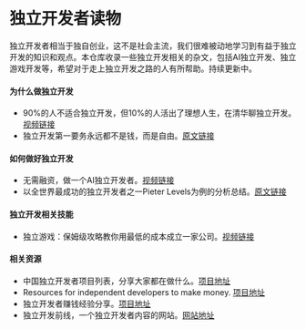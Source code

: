 # 独立开发者读物

独立开发者相当于独自创业，这不是社会主流，我们很难被动地学习到有益于独立开发的知识和观点。本仓库收录一些独立开发相关的杂文，包括AI独立开发、独立游戏开发等，希望对于走上独立开发之路的人有所帮助。持续更新中。


#### 为什么做独立开发

* 90%的人不适合独立开发，但10%的人活出了理想人生，在清华聊独立开发。 [视频链接](https://www.bilibili.com/video/BV1TS421R7w9)
* 独立开发第一要务永远都不是钱，而是自由。[原文链接](https://x.com/vikingmute/status/1687288711690797056)

#### 如何做好独立开发

* 无需融资，做一个AI独立开发者。[视频链接](https://www.bilibili.com/video/BV1gp421f7Qp)
* 以全世界最成功的独立开发者之一Pieter Levels为例的分析总结。[原文链接](https://mp.weixin.qq.com/s/PSwC9ad3I73Fj59LpCW6YQ)

#### 独立开发相关技能

* 独立游戏：保姆级攻略教你用最低的成本成立一家公司。[视频链接](https://www.bilibili.com/video/BV1ev4y1u7vd)

#### 相关资源

* 中国独立开发者项目列表，分享大家都在做什么。[项目地址](https://github.com/1c7/chinese-independent-developer)
* Resources for independent developers to make money. [项目地址](https://github.com/mezod/awesome-indie)
* 独立开发者赚钱经验分享。[项目地址](https://github.com/loonggg/DevMoneySharing)
* 独立开发前线，一个独立开发者内容的网站。[网站地址](https://www.91wink.com/)
